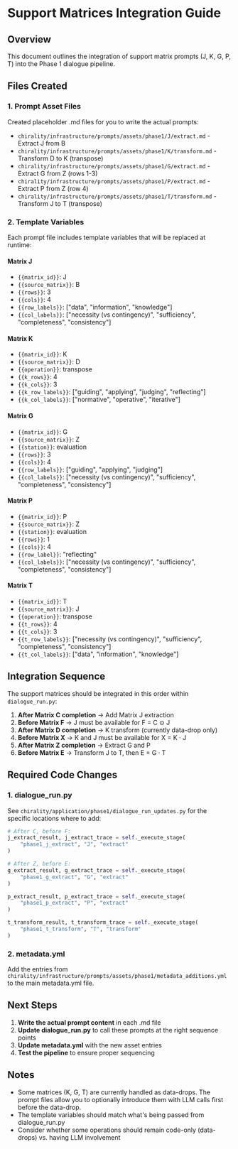 # Support Matrices Integration Guide

## Overview
This document outlines the integration of support matrix prompts (J, K, G, P, T) into the Phase 1 dialogue pipeline.

## Files Created

### 1. Prompt Asset Files
Created placeholder .md files for you to write the actual prompts:

- `chirality/infrastructure/prompts/assets/phase1/J/extract.md` - Extract J from B
- `chirality/infrastructure/prompts/assets/phase1/K/transform.md` - Transform D to K (transpose)
- `chirality/infrastructure/prompts/assets/phase1/G/extract.md` - Extract G from Z (rows 1-3)
- `chirality/infrastructure/prompts/assets/phase1/P/extract.md` - Extract P from Z (row 4)
- `chirality/infrastructure/prompts/assets/phase1/T/transform.md` - Transform J to T (transpose)

### 2. Template Variables
Each prompt file includes template variables that will be replaced at runtime:

#### Matrix J
- `{{matrix_id}}`: J
- `{{source_matrix}}`: B
- `{{rows}}`: 3
- `{{cols}}`: 4
- `{{row_labels}}`: ["data", "information", "knowledge"]
- `{{col_labels}}`: ["necessity (vs contingency)", "sufficiency", "completeness", "consistency"]

#### Matrix K
- `{{matrix_id}}`: K
- `{{source_matrix}}`: D
- `{{operation}}`: transpose
- `{{k_rows}}`: 4
- `{{k_cols}}`: 3
- `{{k_row_labels}}`: ["guiding", "applying", "judging", "reflecting"]
- `{{k_col_labels}}`: ["normative", "operative", "iterative"]

#### Matrix G
- `{{matrix_id}}`: G
- `{{source_matrix}}`: Z
- `{{station}}`: evaluation
- `{{rows}}`: 3
- `{{cols}}`: 4
- `{{row_labels}}`: ["guiding", "applying", "judging"]
- `{{col_labels}}`: ["necessity (vs contingency)", "sufficiency", "completeness", "consistency"]

#### Matrix P
- `{{matrix_id}}`: P
- `{{source_matrix}}`: Z
- `{{station}}`: evaluation
- `{{rows}}`: 1
- `{{cols}}`: 4
- `{{row_label}}`: "reflecting"
- `{{col_labels}}`: ["necessity (vs contingency)", "sufficiency", "completeness", "consistency"]

#### Matrix T
- `{{matrix_id}}`: T
- `{{source_matrix}}`: J
- `{{operation}}`: transpose
- `{{t_rows}}`: 4
- `{{t_cols}}`: 3
- `{{t_row_labels}}`: ["necessity (vs contingency)", "sufficiency", "completeness", "consistency"]
- `{{t_col_labels}}`: ["data", "information", "knowledge"]

## Integration Sequence

The support matrices should be integrated in this order within `dialogue_run.py`:

1. **After Matrix C completion** → Add Matrix J extraction
2. **Before Matrix F** → J must be available for F = C ⊙ J
3. **After Matrix D completion** → K transform (currently data-drop only)
4. **Before Matrix X** → K and J must be available for X = K · J
5. **After Matrix Z completion** → Extract G and P
6. **Before Matrix E** → Transform J to T, then E = G · T

## Required Code Changes

### 1. dialogue_run.py
See `chirality/application/phase1/dialogue_run_updates.py` for the specific locations where to add:

```python
# After C, before F:
j_extract_result, j_extract_trace = self._execute_stage(
    "phase1_j_extract", "J", "extract"
)

# After Z, before E:
g_extract_result, g_extract_trace = self._execute_stage(
    "phase1_g_extract", "G", "extract"
)

p_extract_result, p_extract_trace = self._execute_stage(
    "phase1_p_extract", "P", "extract"
)

t_transform_result, t_transform_trace = self._execute_stage(
    "phase1_t_transform", "T", "transform"
)
```

### 2. metadata.yml
Add the entries from `chirality/infrastructure/prompts/assets/phase1/metadata_additions.yml` to the main metadata.yml file.

## Next Steps

1. **Write the actual prompt content** in each .md file
2. **Update dialogue_run.py** to call these prompts at the right sequence points
3. **Update metadata.yml** with the new asset entries
4. **Test the pipeline** to ensure proper sequencing

## Notes

- Some matrices (K, G, T) are currently handled as data-drops. The prompt files allow you to optionally introduce them with LLM calls first before the data-drop.
- The template variables should match what's being passed from dialogue_run.py
- Consider whether some operations should remain code-only (data-drops) vs. having LLM involvement